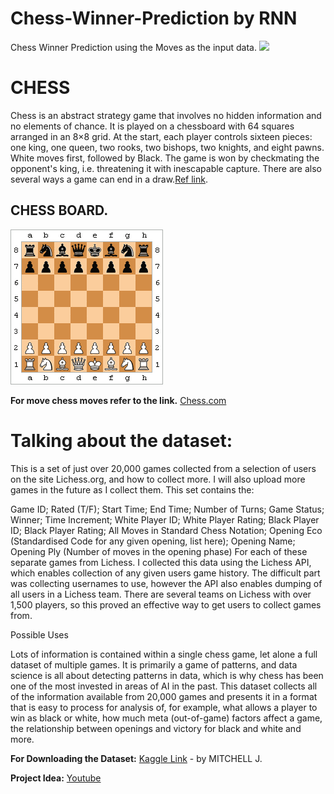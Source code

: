 # Chess-Winner-Prediction by RNN
Chess Winner Prediction using the Moves as the input data. ![](https://www.google.com/imgres?q=Chess&imgurl=https%3A%2F%2Fimages.chesscomfiles.com%2Fuploads%2Fv1%2Fimages_users%2Ftiny_mce%2FPedroPinhata%2FphptqEYTs.png&imgrefurl=https%3A%2F%2Fwww.chess.com%2Fterms%2Fchess-background&docid=iYmo0a_r_-RwVM&tbnid=lg50BEhOMy-YaM&vet=12ahUKEwiCgdjsp_GEAxXhzDgGHf-wCDYQM3oECE8QAA..i&w=1920&h=1080&hcb=2&ved=2ahUKEwiCgdjsp_GEAxXhzDgGHf-wCDYQM3oECE8QAA)

# CHESS
Chess is an abstract strategy game that involves no hidden information and no elements of chance. It is played on a chessboard with 64 squares arranged in an 8×8 grid. At the start, each player controls sixteen pieces: one king, one queen, two rooks, two bishops, two knights, and eight pawns. White moves first, followed by Black. The game is won by checkmating the opponent's king, i.e. threatening it with inescapable capture. There are also several ways a game can end in a draw.[Ref link](https://en.wikipedia.org/wiki/Chess).

## CHESS BOARD. 
![Scholars Mate](Scholars_mate_animation.gif)

 **For move chess moves refer to the link.** [Chess.com](https://www.chess.com/terms/chess-pieces)

 # Talking about the dataset: 
 This is a set of just over 20,000 games collected from a selection of users on the site Lichess.org, and how to collect more. I will also upload more games in the future as I collect them. This set contains the:

Game ID;
Rated (T/F);
Start Time;
End Time;
Number of Turns;
Game Status;
Winner;
Time Increment;
White Player ID;
White Player Rating;
Black Player ID;
Black Player Rating;
All Moves in Standard Chess Notation;
Opening Eco (Standardised Code for any given opening, list here);
Opening Name;
Opening Ply (Number of moves in the opening phase)
For each of these separate games from Lichess. I collected this data using the Lichess API, which enables collection of any given users game history. The difficult part was collecting usernames to use, however the API also enables dumping of all users in a Lichess team. There are several teams on Lichess with over 1,500 players, so this proved an effective way to get users to collect games from.

Possible Uses

Lots of information is contained within a single chess game, let alone a full dataset of multiple games. It is primarily a game of patterns, and data science is all about detecting patterns in data, which is why chess has been one of the most invested in areas of AI in the past. This dataset collects all of the information available from 20,000 games and presents it in a format that is easy to process for analysis of, for example, what allows a player to win as black or white, how much meta (out-of-game) factors affect a game, the relationship between openings and victory for black and white and more.

**For Downloading the Dataset:** [Kaggle Link](https://www.kaggle.com/datasets/datasnaek/chess) - by MITCHELL J.

**Project Idea:** [Youtube](https://www.youtube.com/watch?v=G5KFh9UZNfY)
